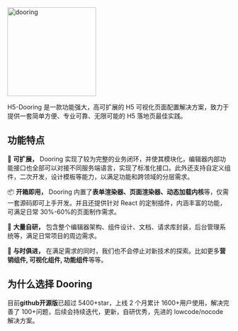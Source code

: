 <img src="http://cdn.dooring.cn/dr/logo.ff7fc6bb.png" alt="dooring" width=200>

H5-Dooring 是一款功能强大，高可扩展的 H5 可视化页面配置解决方案，致力于提供一套简单方便、专业可靠、无限可能的 H5 落地页最佳实践。

## 功能特点

🎉 **可扩展，** Dooring 实现了较为完整的业务闭环，并使其模块化，编辑器内部功能接口也全部可以对接不同服务端语言，实现了标准化接口。此外还支持自定义组件，二次开发，设计模板等能力，以满足功能和跨领域的分层需求。

📦 **开箱即用，** Dooring 内置了**表单渲染器、页面渲染器、动态加载内核**等，仅需一套源码即可上手开发。并且还提供针对 React 的定制插件，内涵丰富的功能，可满足日常 30%-60%的页面制作需求。

🚀 **大量自研，** 包含整个编辑器架构、组件设计、文档、请求库封装，后台管理系统等，满足日常项目的周边需求。

🚄 **与时俱进，** 在满足需求的同时，我们也不会停止对新技术的探索。比如更多**营销组件, 可视化组件, 功能组件**等等。

## 为什么选择 Dooring

目前**github开源版**已超过 5400+star，上线 2 个月累计 1600+用户使用，解决完善了 100+问题，后续会持续迭代，更新，自研优秀，先进的 lowcode/nocode 解决方案。
